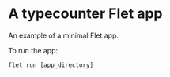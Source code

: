 # A typecounter Flet app

An example of a minimal Flet app.

To run the app:

```
flet run [app_directory]
```